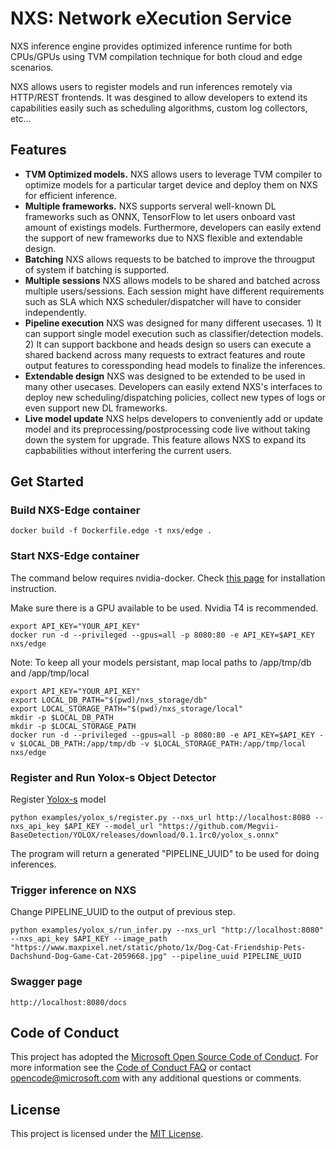 # NXS: Network eXecution Service

NXS inference engine provides optimized inference runtime for both CPUs/GPUs using TVM compilation technique for both cloud and edge scenarios.

NXS allows users to register models and run inferences remotely via HTTP/REST frontends. It was desgined to allow developers to extend its capabilities easily such as scheduling algorithms, custom log collectors, etc...

## Features
- **TVM Optimized models.** NXS allows users to leverage TVM compiler to optimize models for a particular target device and deploy them on NXS for efficient inference.
- **Multiple frameworks.** NXS supports serveral well-known DL frameworks such as ONNX, TensorFlow to let users onboard vast amount of existings models. Furthermore, developers can easily extend the support of new frameworks due to NXS flexible and extendable design.
- **Batching** NXS allows requests to be batched to improve the througput of system if batching is supported.
- **Multiple sessions** NXS allows models to be shared and batched across multiple users/sessions. Each session might have different requirements such as SLA which NXS scheduler/dispatcher will have to consider independently. 
- **Pipeline execution** NXS was designed for many different usecases. 1) It can support single model execution such as classifier/detection models. 2) It can support backbone and heads design so users can execute a shared backend across many requests to extract features and route output features to coressponding head models to finalize the inferences.
- **Extendable design** NXS was designed to be extended to be used in many other usecases. Developers can easily extend NXS's interfaces to deploy new scheduling/dispatching policies, collect new types of logs or even support new DL frameworks.
- **Live model update** NXS helps developers to conveniently add or update model and its preprocessing/postprocessing code live without taking down the system for upgrade. This feature allows NXS to expand its capbabilities without interfering the current users.

## Get Started
### Build NXS-Edge container
```
docker build -f Dockerfile.edge -t nxs/edge .
```
### Start NXS-Edge container

The command below requires nvidia-docker. Check [this page](https://docs.nvidia.com/datacenter/cloud-native/container-toolkit/install-guide.html) for installation instruction.

Make sure there is a GPU available to be used. Nvidia T4 is recommended.

```
export API_KEY="YOUR_API_KEY"
docker run -d --privileged --gpus=all -p 8080:80 -e API_KEY=$API_KEY nxs/edge
```

Note: To keep all your models persistant, map local paths to /app/tmp/db and /app/tmp/local
```
export API_KEY="YOUR_API_KEY"
export LOCAL_DB_PATH="$(pwd)/nxs_storage/db"
export LOCAL_STORAGE_PATH="$(pwd)/nxs_storage/local"
mkdir -p $LOCAL_DB_PATH
mkdir -p $LOCAL_STORAGE_PATH
docker run -d --privileged --gpus=all -p 8080:80 -e API_KEY=$API_KEY -v $LOCAL_DB_PATH:/app/tmp/db -v $LOCAL_STORAGE_PATH:/app/tmp/local nxs/edge
```

### Register and Run Yolox-s Object Detector

Register [Yolox-s](https://github.com/Megvii-BaseDetection/YOLOX/tree/main/demo/ONNXRuntime) model 
```
python examples/yolox_s/register.py --nxs_url http://localhost:8080 --nxs_api_key $API_KEY --model_url "https://github.com/Megvii-BaseDetection/YOLOX/releases/download/0.1.1rc0/yolox_s.onnx"
```
The program will return a generated "PIPELINE_UUID" to be used for doing inferences.

### Trigger inference on NXS

Change PIPELINE_UUID to the output of previous step.
```
python examples/yolox_s/run_infer.py --nxs_url "http://localhost:8080" --nxs_api_key $API_KEY --image_path "https://www.maxpixel.net/static/photo/1x/Dog-Cat-Friendship-Pets-Dachshund-Dog-Game-Cat-2059668.jpg" --pipeline_uuid PIPELINE_UUID
```

### Swagger page
```
http://localhost:8080/docs
```

## Code of Conduct

This project has adopted the [Microsoft Open Source Code of Conduct](https://opensource.microsoft.com/codeofconduct/).
For more information see the [Code of Conduct FAQ](https://opensource.microsoft.com/codeofconduct/faq/)
or contact [opencode@microsoft.com](mailto:opencode@microsoft.com) with any additional questions or comments.

## License

This project is licensed under the [MIT License](LICENSE).
